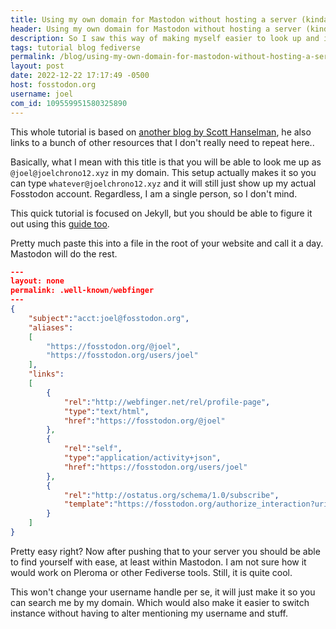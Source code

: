```yaml
---
title: Using my own domain for Mastodon without hosting a server (kinda)
header: Using my own domain for Mastodon without hosting a server (kinda)
description: So I saw this way of making myself easier to look up and its quite cool I think
tags: tutorial blog fediverse
permalink: /blog/using-my-own-domain-for-mastodon-without-hosting-a-server-(kinda)/
layout: post
date: 2022-12-22 17:17:49 -0500
host: fosstodon.org
username: joel
com_id: 109559951580325890
---
```


This whole tutorial is based on [another blog by Scott Hanselman](https://www.hanselman.com/blog/use-your-own-user-domain-for-mastodon-discoverability-with-the-webfinger-protocol-without-hosting-a-server/), he also links to a bunch of other resources that I don't really need to repeat here..

Basically, what I mean with this title is that you will be able to look me up as `@joel@joelchrono12.xyz` in my domain. This setup actually makes it so you can type `whatever@joelchrono12.xyz` and it will still just show up my actual Fosstodon account. Regardless, I am a single person, so I don't mind.

This quick tutorial is focused on Jekyll, but you should be able to figure it out using this [guide too](https://guide.toot.as/guide/use-your-own-domain/#5-static-files).

Pretty much paste this into a file in the root of your website and call it a day. Mastodon will do the rest.

```json
---
layout: none
permalink: .well-known/webfinger
---
{
    "subject":"acct:joel@fosstodon.org",
    "aliases":
    [
        "https://fosstodon.org/@joel",
        "https://fosstodon.org/users/joel"
    ],
    "links":
    [
        {
            "rel":"http://webfinger.net/rel/profile-page",
            "type":"text/html",
            "href":"https://fosstodon.org/@joel"
        },
        {
            "rel":"self",
            "type":"application/activity+json",
            "href":"https://fosstodon.org/users/joel"
        },
        {
            "rel":"http://ostatus.org/schema/1.0/subscribe",
            "template":"https://fosstodon.org/authorize_interaction?uri={uri}"
        }
    ]
}
```

Pretty easy right? Now after pushing that to your server you should be able to find yourself with ease, at least within Mastodon. I am not sure how it would work on Pleroma or other Fediverse tools. Still, it is quite cool.

This won't change your username handle per se, it will just make it so you can search me by my domain. Which would also make it easier to switch instance without having to alter mentioning my username and stuff.
